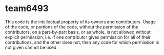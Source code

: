 # team6493
This code is the intellectual property of its owners and contributors. Usage of the code, or portions of the code, without the permission of the contributors, on a part-by-part basis, or as whole, is not allowed without explicit permission, i.e. if one contributor gives permission for all of their contributions, and the other does not, then any code for which permission is not given cannot be used.

